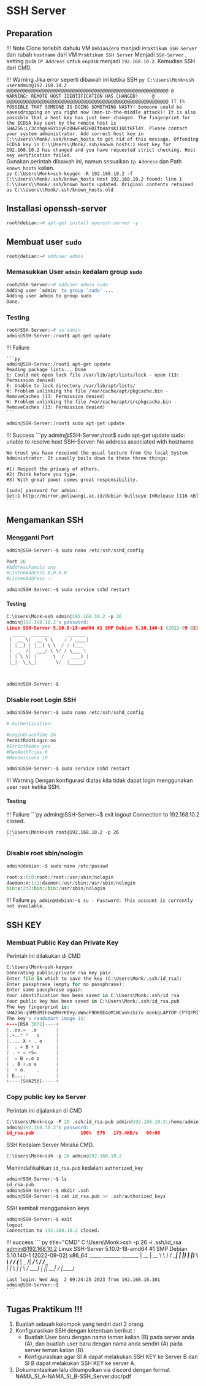 # SSH Server

## Preparation

!!! Note
    Clone terlebih dahulu VM `DebianZero` menjadi `Praktikum SSH Server` dan rubah `hostname` dari VM `Praktikum SSH Server` Menjadi `SSH-Server` , setting pula `IP Address` untuk `enp0s8` menjadi `192.168.10.2`. Kemudian SSH dari CMD.

!!! Warning
    Jika error seperti dibawah ini ketika SSH
    ```py
    C:\Users\Monk>ssh useradmin@192.168.10.2
    @@@@@@@@@@@@@@@@@@@@@@@@@@@@@@@@@@@@@@@@@@@@@@@@@@@@@@@@@@@
    @    WARNING: REMOTE HOST IDENTIFICATION HAS CHANGED!     @
    @@@@@@@@@@@@@@@@@@@@@@@@@@@@@@@@@@@@@@@@@@@@@@@@@@@@@@@@@@@
    IT IS POSSIBLE THAT SOMEONE IS DOING SOMETHING NASTY!
    Someone could be eavesdropping on you right now (man-in-the-middle attack)!
    It is also possible that a host key has just been changed.
    The fingerprint for the ECDSA key sent by the remote host is
    SHA256:L/3cnhqkHGYiiyFzDHwFeR2HOIfb4azsKi1UCtBFl4Y.
    Please contact your system administrator.
    Add correct host key in C:\\Users\\Monk/.ssh/known_hosts to get rid of this message.
    Offending ECDSA key in C:\\Users\\Monk/.ssh/known_hosts:1
    Host key for 192.168.10.2 has changed and you have requested strict checking.
    Host key verification failed.
    ```  
    Gunakan perintah dibawah ini, namun sesuaikan `Ip Address` dan Path `known_hosts` kalian.  
    ```py
    C:\Users\Monk>ssh-keygen -R 192.168.10.2 -f C:\\Users\\Monk/.ssh/known_hosts
    Host 192.168.10.2 found: line 1
    C:\\Users\\Monk/.ssh/known_hosts updated.
    Original contents retained as C:\\Users\\Monk/.ssh/known_hosts.old
    ```
## Installasi openssh-server

``` py
root@debian:~# apt-get install openssh-server -y
```

## Membuat user `sudo`

``` py
root@debian:~# adduser admin
```
### Memasukkan User `admin` kedalam group `sudo`
``` py
root@SSH-Server:~# adduser admin sudo
Adding user `admin' to group `sudo' ...
Adding user admin to group sudo
Done.
```

### Testing

```py
root@SSH-Server:~# su admin
admin@SSH-Server:/root$ apt-get update
```

!!! Failure 

    ```py
    admin@SSH-Server:/root$ apt-get update
    Reading package lists... Done
    E: Could not open lock file /var/lib/apt/lists/lock - open (13: Permission denied)
    E: Unable to lock directory /var/lib/apt/lists/
    W: Problem unlinking the file /var/cache/apt/pkgcache.bin - RemoveCaches (13: Permission denied)
    W: Problem unlinking the file /var/cache/apt/srcpkgcache.bin - RemoveCaches (13: Permission denied)
    ```
```py
admin@SSH-Server:/root$ sudo apt-get update
```

!!! Success
    ```py
    admin@SSH-Server:/root$ sudo apt-get update
    sudo: unable to resolve host SSH-Server: No address associated with hostname

    We trust you have received the usual lecture from the local System
    Administrator. It usually boils down to these three things:

    #1) Respect the privacy of others.
    #2) Think before you type.
    #3) With great power comes great responsibility.

    [sudo] password for admin:
    Get:1 http://mirror.poliwangi.ac.id/debian bullseye InRelease [116 kB]
    ```



## Mengamankan SSH

### Mengganti Port

``` py
admin@SSH-Server:~$ sudo nano /etc/ssh/sshd_config
```

``` py title="nano /etc/ssh/sshd_config" hl_lines="1"
Port 26
#AddressFamily any
#ListenAddress 0.0.0.0
#ListenAddress ::
```
```py
admin@SSH-Server:~$ sudo service sshd restart
```
#### Testing

```py
C:\Users\Monk>ssh admin@192.168.10.2 -p 26
admin@192.168.10.2's password:
Linux SSH-Server 5.10.0-18-amd64 #1 SMP Debian 5.10.140-1 (2022-09-02) x86_64
  _____  _______      _______
 |  __ \|  __ \ \    / / ____|
 | |__) | |__) \ \  / / (___
 |  _  /|  ___/ \ \/ / \___ \
 | | \ \| |      \  /  ____) |
 |_|  \_\_|       \/  |_____/



admin@SSH-Server:~$
```
### DIsable root Login SSH

``` py
admin@SSH-Server:~$ sudo nano /etc/ssh/sshd_config
```

``` py title="nano /etc/ssh/sshd_config" hl_lines="4"
# Authentication:

#LoginGraceTime 2m
PermitRootLogin no
#StrictModes yes
#MaxAuthTries 6
#MaxSessions 10
```
```py
admin@SSH-Server:~$ sudo service sshd restart
```

!!! Warning
    Dengan konfigurasi diatas kita tidak dapat login menggunakan user `root` ketika SSH.

#### Testing

!!! Failure
    ```py 
    admin@SSH-Server:~$ exit
    logout
    Connection to 192.168.10.2 closed.

    C:\Users\Monk>ssh root@192.168.10.2 -p 26
    ```
### Disable root sbin/nologin

``` py
admin@debian:~$ sudo nano /etc/passwd
```
``` py title="sudo nano /etc/passwd" hl_lines="1"
root:x:0:0:root:/root:/usr/sbin/nologin
daemon:x:1:1:daemon:/usr/sbin:/usr/sbin/nologin
bin:x:2:2:bin:/bin:/usr/sbin/nologin
```
!!! Failure
    ```py
    admin@debian:~$ su -
    Password:
    This account is currently not available.
    ```

## SSH KEY

### Membuat Public Key dan Private Key

Perintah ini dilakukan di CMD

``` py title="CMD"
C:\Users\Monk>ssh-keygen
Generating public/private rsa key pair.
Enter file in which to save the key (C:\Users\Monk/.ssh/id_rsa):
Enter passphrase (empty for no passphrase):
Enter same passphrase again:
Your identification has been saved in C:\Users\Monk/.ssh/id_rsa
Your public key has been saved in C:\Users\Monk/.ssh/id_rsa.pub
The key fingerprint is:
SHA256:qhM9dMIhzwQMHrK0Vy/aWncF9OK8E4oM1WCunksSz7o monk@LAPTOP-CPTQFMIT
The key's randomart image is:
+---[RSA 3072]----+
|..oo.=  .o       |
|.+..* *   o      |
|.... X + . o     |
|  . = B + o      |
| . + = +S=       |
|  = B =.o o      |
| . B +.o o       |
|  + o.    .      |
| E....           |
+----[SHA256]-----+
```

### Copy public key ke Server

Perintah ini dijalankan di CMD

``` py title="CMD"
C:\Users\Monk>scp -P 26 .ssh/id_rsa.pub admin@192.168.10.2:/home/admin
admin@192.168.10.2's password:
id_rsa.pub                 100%  575   175.4KB/s   00:00
```
SSH Kedalam Server Melalui CMD.
``` py title="CMD"
C:\Users\Monk>ssh -p 26 admin@192.168.10.2
```
Memindahkahkan `id_rsa.pub` kedalam `authorized_key`
``` py
admin@SSH-Server:~$ ls
id_rsa.pub
admin@SSH-Server:~$ mkdir .ssh
admin@SSH-Server:~$ cat id_rsa.pub >> .ssh/authorized_keys
```
SSH kembali menggunakan keys

``` py title="CMD"
admin@SSH-Server:~$ exit
logout
Connection to 192.168.10.2 closed.

```
!!! success 
    ``` py title="CMD"
    C:\Users\Monk>ssh -p 26 -i .ssh/id_rsa admin@192.168.10.2
    Linux SSH-Server 5.10.0-18-amd64 #1 SMP Debian 5.10.140-1 (2022-09-02) x86_64
      _____  _______      _______
     |  __ \|  __ \ \    / / ____|
     | |__) | |__) \ \  / / (___
    |  _  /|  ___/ \ \/ / \___ \
     | | \ \| |      \  /  ____) |
    |_|  \_\_|       \/  |_____/

    Last login: Wed Aug  2 09:24:25 2023 from 192.168.10.101
    admin@SSH-Server:~$
    ```
## Tugas Praktikum !!!

1. Buatlah sebuah kelompok yang terdiri dari 2 orang.
2. Konfigurasikan SSH dengan ketentuan berikut : 
    - Buatlah User baru dengan nama teman kalian (B) pada server anda (A), dan buatlah user baru dengan nama anda sendiri (A) pada server teman kalian (B).
    - Konfigurasikan agar SI A dapat melakukan SSH KEY ke Server B dan SI B dapat melakukan SSH KEY ke server A.
3. Dokumentasikan lalu dikumpulkan via discord dengan format NAMA_SI_A-NAMA_SI_B-SSH_Server.doc/pdf


